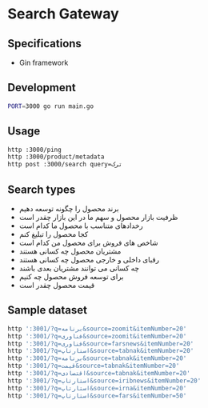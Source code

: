 # Search Gateway

## Specifications

* Gin framework

## Development

```bash
PORT=3000 go run main.go
```

## Usage

```bash
http :3000/ping
http :3000/product/metadata
http post :3000/search query=ترک
```

## Search types

* برند محصول را چگونه توسعه دهیم
* ظرفیت بازار محصول و سهم ما در این بازار چقدر است
* رخدادهای متناسب با محصول ما کدام است
* کجا محصول را تبلیغ کنم
* شاخص های فروش برای محصول من کدام است
* مشتریان محصول چه کسانی هستند
* رقبای داخلی و خارجی محصول چه کسانی هستند
* چه کسانی می توانند مشتریان بعدی باشند
* برای توسعه فروش محصول چه کنیم
* قیمت محصول چقدر است


## Sample dataset

```bash
http ':3001/?q=برنامه&source=zoomit&itemNumber=20'
http ':3001/?q=فناوری&source=zoomit&itemNumber=20'
http ':3001/?q=فناوری&source=farsnews&itemNumber=20'
http ':3001/?q=استارتاپ&source=tabnak&itemNumber=20'
http ':3001/?q=برنامه&source=tabnak&itemNumber=20'
http ':3001/?q=قیمت&source=tabnak&itemNumber=20'
http ':3001/?q=اقتصادی&source=tabnak&itemNumber=20'
http ':3001/?q=استارتاپ&source=iribnews&itemNumber=20'
http ':3001/?q=استارتاپ&source=irna&itemNumber=20'
http ':3001/?q=استارتاپ&source=fars&itemNumber=50'

```
